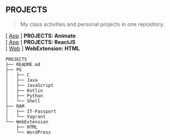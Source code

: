 ## PROJECTS  
> My class activities and personal projects in one repository.
 
[ [App](https://s20016.github.io/Animate/) ] **PROJECTS: Animate**  
[ [App](https://s20016.github.io/ReactJS/) ] **PROJECTS: ReactJS**  
[ [Web](https://s20016.github.io/PROJECTS/WebExtension/HTML/) ] **WebExtension: HTML**  

```
PROJECTS
├── README.md
├── PG
│   ├── C
│   ├── Java
│   ├── JavaScript
│   ├── Kotlin 
│   ├── Python
│   └── Shell
├── RAM
│   ├── IT-Passport
│   └── Vagrant
└── WebExtension
    ├── HTML
    └── WordPress
```
